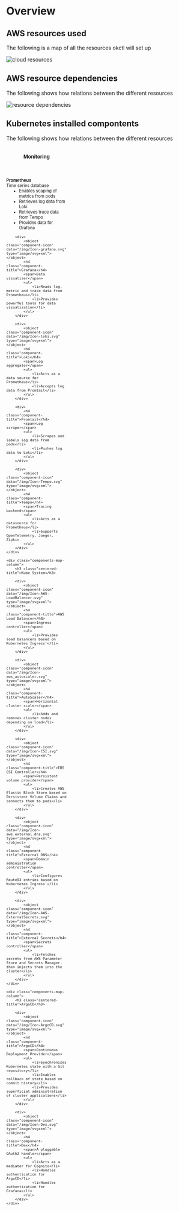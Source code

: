<style>
.components-map-container {
    display: flex;
    justify-content: space-between;

    font-size: 12pt;
}

.components-map-column {
    flex-basis: 32%;

    font-size: .7rem;
}

.centered-title {
    text-align: center;
}

.component-title {
    margin-top: 0.5em !important;
    margin-bottom: 0 !important;
}

.component-icon {
    margin: 0 auto;
    display: block;

    height: 29px !important;
}

ul {
    margin-top: 0 !important;
    margin-left: 0 !important;
}

li {
    margin-left: 15px !important;
}
</style>


# Overview

## AWS resources used

The following is a map of all the resources okctl will set up

<div style="display: flex;">
    <img alt="cloud resources" src="/img/Resources.png">
</div>

## AWS resource dependencies

The following shows how relations between the different resources

<div style="display: flex; width: 80%;">
    <img alt="resource dependencies" src="/img/Dependencies.png">
</div>

## Kubernetes installed compontents

The following shows how relations between the different resources

<div class="components-map-container">
    <div class="components-map-column">
        <h3 class="centered-title">Monitoring</h3>
        <div>
            <object class="component-icon" data="/img/Icon-Prometheus.svg" type="image/svg+xml"></object>
            <h4 class="component-title">Prometheus</h4>
            <span>Time series database</span>
            <ul>
                <li>Enables scaping of metrics from pods</li>
                <li>Retrieves log data from Loki</li>
                <li>Retrieves trace data from Tempo</li>
                <li>Provides data for Grafana</li>
            </ul>
        </div>

        <div>
            <object class="component-icon" data="/img/Icon-grafana.svg" type="image/svg+xml"></object>
            <h4 class="component-title">Grafana</h4>
            <span>Data visualizer</span>
            <ul>
                <li>Reads log, metric and trace data from Prometheus</li>
                <li>Provides powerful tools for data visualization</li>
            </ul>
        </div>

        <div>
            <object class="component-icon" data="/img/Icon-loki.svg" type="image/svg+xml"></object>
            <h4 class="component-title">Loki</h4>
            <span>Log aggregator</span>
            <ul>
                <li>Acts as a data source for Prometheus</li>
                <li>Accepts log data from Promtail</li>
            </ul>
        </div>

        <div>
            <h4 class="component-title">Promtail</h4>
            <span>Log scraper</span>
            <ul>
                <li>Scrapes and labels log data from pods</li>
                <li>Pushes log data to Loki</li>
            </ul>
        </div>

        <div>
            <object class="component-icon" data="/img/Icon-Tempo.svg" type="image/svg+xml"></object>
            <h4 class="component-title">Tempo</h4>
            <span>Tracing backend</span>
            <ul>
                <li>Acts as a datasource for Prometheus</li>
                <li>Supports OpenTelemetry, Jaeger, Zipkin
            </ul>
        </div>
    </div>

    <div class="components-map-column">
        <h3 class="centered-title">Kube System</h3>

        <div>
            <object class="component-icon" data="/img/Icon-AWS-LoadBalancer.svg" type="image/svg+xml"></object>
            <h4 class="component-title">AWS Load Balancer</h4>
            <span>Ingress controller</span>
            <ul>
                <li>Provides load balancers based on Kubernetes Ingress'</li>
            </ul>
        </div>

        <div>
            <object class="component-icon" data="/img/Icon-aws_autoscaler.svg" type="image/svg+xml"></object>
            <h4 class="component-title">AutoScaler</h4>
            <span>Horizontal cluster scaler</span>
            <ul>
                <li>Adds and removes cluster nodes depending on load</li>
            </ul>
        </div>

        <div>
            <object class="component-icon" data="/img/Icon-CSI.svg" type="image/svg+xml"></object>
            <h4 class="component-title">EBS CSI Controller</h4>
            <span>Persistent volume provider</span>
            <ul>
                <li>Creates AWS Elastic Block Store based on Persistent Volume Claims and connects them to pods</li>
            </ul>
        </div>

        <div>
            <object class="component-icon" data="/img/Icon-aws_external_dns.svg" type="image/svg+xml"></object>
            <h4 class="component-title">External DNS</h4>
            <span>Domain administration controller</span>
            <ul>
                <li>Configures Route53 entries based on Kubernetes Ingress'</li>
            </ul>
        </div>

        <div>
            <object class="component-icon" data="/img/Icon-AWS-ExternalSecrets.svg" type="image/svg+xml"></object>
            <h4 class="component-title">External Secrets</h4>
            <span>Secrets controller</span>
            <ul>
                <li>Fetches secrets from AWS Parameter Store and Secrets Manager, then injects them into the cluster</li>
            </ul>
        </div>
    </div>

    <div class="components-map-column">
        <h3 class="centered-title">ArgoCD</h3>

        <div>
            <object class="component-icon" data="/img/Icon-ArgoCD.svg" type="image/svg+xml"></object>
            <h4 class="component-title">ArgoCD</h4>
            <span>Continuous Deployment Provider</span>
            <ul>
                <li>Synchronizes Kubernetes state with a Git repository</li>
                <li>Enables rollback of state based on commit history</li>
                <li>Provides superficial administration of cluster applications</li>
            </ul>
        </div>

        <div>
            <object class="component-icon" data="/img/Icon-Dex.svg" type="image/svg+xml"></object>
            <h4 class="component-title">Dex</h4>
            <span>A pluggable OAuth2 handler</span>
            <ul>
                <li>Acts as a mediator for Cognito</li>
                <li>Handles authentication for ArgoCD</li>
                <li>Handles authentication for Grafana</li>
            </ul>
        </div>
    </div>
</div>
